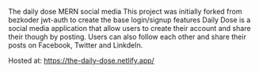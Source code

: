 The daily dose MERN social media This project was initially forked from bezkoder jwt-auth to create the base login/signup features Daily Dose is a social media application that allow users to create their account and share their though by posting. Users can also follow each other and share their posts on Facebook, Twitter and LinkdeIn.

Hosted at: https://the-daily-dose.netlify.app/
